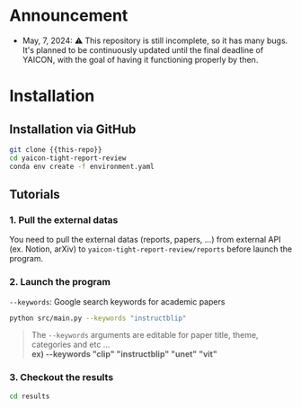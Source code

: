# Announcement

- May, 7, 2024: ⚠️ This repository is still incomplete, so it has many bugs. It's planned to be continuously updated until the final deadline of YAICON, with the goal of having it functioning properly by then.

# Installation

## Installation via GitHub
```sh
git clone {{this-repo}}
cd yaicon-tight-report-review
conda env create -f environment.yaml
```

## Tutorials

### 1. Pull the external datas
You need to pull the external datas (reports, papers, ...) from external API (ex. Notion, arXiv) to `yaicon-tight-report-review/reports` before launch the program.

### 2. Launch the program
`--keywords`: Google search keywords for academic papers

```sh
python src/main.py --keywords "instructblip"
```
>The `--keywords` arguments are editable for paper title, theme, categories and etc ...
\
**ex) --keywords "clip" "instructblip" "unet" "vit"**

### 3. Checkout the results
```sh
cd results
```